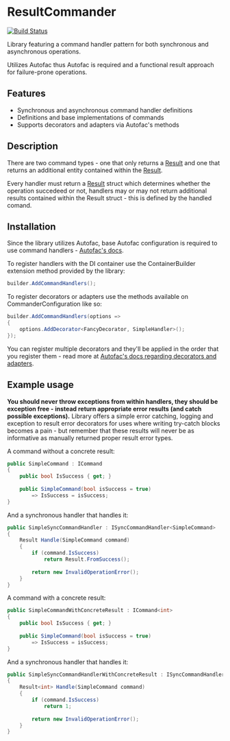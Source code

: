 # ResultCommander

[![Build Status](https://github.com/MikyM/Commander/actions/workflows/release.yml/badge.svg)](https://github.com/MikyM/Commander/actions)

Library featuring a command handler pattern for both synchronous and asynchronous operations.

Utilizes Autofac thus Autofac is required and a functional result approach for failure-prone operations.

## Features

- Synchronous and asynchronous command handler definitions
- Definitions and base implementations of commands
- Supports decorators and adapters via Autofac's methods

## Description

There are two command types - one that only returns a [Result](https://github.com/MikyM/MikyM.Common.Utilities/blob/master/MikyM.Common.Utilities/Results/Result.cs) and one that returns an additional entity contained within the [Result](https://github.com/MikyM/MikyM.Common.Utilities/blob/master/MikyM.Common.Utilities/Results/Result.cs).

Every handler must return a [Result](https://github.com/MikyM/MikyM.Common.Utilities/blob/master/MikyM.Common.Utilities/Results/Result.cs) struct which determines whether the operation succedeed or not, handlers may or may not return additional results contained within the Result struct - this is defined by the handled comand.

## Installation

Since the library utilizes Autofac, base Autofac configuration is required to use command handlers - [Autofac's docs](https://autofac.readthedocs.io/en/latest/index.html).

To register handlers with the DI container use the ContainerBuilder extension method provided by the library:

```csharp
builder.AddCommandHandlers();
```

To register decorators or adapters use the methods available on CommanderConfiguration like so:
```csharp
builder.AddCommandHandlers(options => 
{
    options.AddDecorator<FancyDecorator, SimpleHandler>();
});
```
You can register multiple decorators and they'll be applied in the order that you register them - read more at [Autofac's docs regarding decorators and adapters](https://autofac.readthedocs.io/en/latest/advanced/adapters-decorators.html).

## Example usage

<b> You should never throw exceptions from within handlers, they should be exception free - instead return appropriate error results (and catch possible exceptions).</b> Library offers a simple error catching, logging and exception to result error decorators for uses where writing try-catch blocks becomes a pain - but remember that these results will never be as informative as manually returned proper result error types.

A command without a concrete result:
```csharp
public SimpleCommand : ICommand
{
    public bool IsSuccess { get; }
    
    public SimpleCommand(bool isSuccess = true)
        => IsSuccess = isSuccess;
}
```

And a synchronous handler that handles it:
```csharp
public SimpleSyncCommandHandler : ISyncCommandHandler<SimpleCommand>
{
    Result Handle(SimpleCommand command)
    {
        if (command.IsSuccess)
            return Result.FromSuccess();
            
        return new InvalidOperationError();
    }
}
```

A command with a concrete result:
```csharp
public SimpleCommandWithConcreteResult : ICommand<int>
{
    public bool IsSuccess { get; }
    
    public SimpleCommand(bool isSuccess = true)
        => IsSuccess = isSuccess;
}
```

And a synchronous handler that handles it:
```csharp
public SimpleSyncCommandHandlerWithConcreteResult : ISyncCommandHandler<SimpleCommand, int>
{
    Result<int> Handle(SimpleCommand command)
    {
        if (command.IsSuccess)
            return 1;
            
        return new InvalidOperationError();
    }
}
```